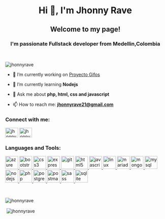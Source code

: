<h1 align="center">Hi 👋, I'm Jhonny Rave</h1>
<h2 align="center">Welcome to my page! </h2>
<h3 align="center">I'm passionate Fullstack developer from Medellin,Colombia</h3>
<br>
<p align="left"> <img src="https://komarev.com/ghpvc/?username=jhonnyrave&label=Profile%20views&color=0e75b6&style=flat" alt="jhonnyrave" /> </p>

- 🔭 I’m currently working on [Proyecto Gifos](https://github.com/jhonnyrave/proyecto_gifos)

- 🌱 I’m currently learning **Nodejs**

- 💬 Ask me about **php, html, css and javascript**

- 📫 How to reach me: **jhonnyrave21@gmail.com**

<h3 align="left">Connect with me:</h3>
<p align="left">
<a href="https://twitter.com/jhonnyrave09" target="blank"><img align="center" src="https://cdn.jsdelivr.net/npm/simple-icons@3.0.1/icons/twitter.svg" alt="jhonnyrave09" height="30" width="40" /></a>
<a href="https://linkedin.com/in/jhonny-rave" target="blank"><img align="center" src="https://cdn.jsdelivr.net/npm/simple-icons@3.0.1/icons/linkedin.svg" alt="jhonny-rave" height="30" width="40" /></a>
</p>

<h3 align="left">Languages and Tools:</h3>
<p align="left"> <a href="https://azure.microsoft.com/en-in/" target="_blank"> <img src="https://www.vectorlogo.zone/logos/microsoft_azure/microsoft_azure-icon.svg" alt="azure" width="40" height="40"/> </a> <a href="https://getbootstrap.com" target="_blank"> <img src="https://getbootstrap.com/docs/5.0/assets/img/bootstrap-icons.png" alt="bootstrap" width="40" height="40"/> </a> <a href="https://www.w3schools.com/css/" target="_blank"> <img src="https://devicons.github.io/devicon/devicon.git/icons/css3/css3-original-wordmark.svg" alt="css3" width="40" height="40"/> </a> <a href="https://expressjs.com" target="_blank"> <img src="https://devicons.github.io/devicon/devicon.git/icons/express/express-original-wordmark.svg" alt="express" width="40" height="40"/> </a> <a href="https://git-scm.com/" target="_blank"> <img src="https://www.vectorlogo.zone/logos/git-scm/git-scm-icon.svg" alt="git" width="40" height="40"/> </a> <a href="https://www.w3.org/html/" target="_blank"> <img src="https://devicons.github.io/devicon/devicon.git/icons/html5/html5-original-wordmark.svg" alt="html5" width="40" height="40"/> </a> <a href="https://developer.mozilla.org/en-US/docs/Web/JavaScript" target="_blank"> <img src="https://devicons.github.io/devicon/devicon.git/icons/javascript/javascript-original.svg" alt="javascript" width="40" height="40"/> </a> <a href="https://www.linux.org/" target="_blank"> <img src="https://devicons.github.io/devicon/devicon.git/icons/linux/linux-original.svg" alt="linux" width="40" height="40"/> </a> <a href="https://mariadb.org/" target="_blank"> <img src="https://www.vectorlogo.zone/logos/mariadb/mariadb-icon.svg" alt="mariadb" width="40" height="40"/> </a> <a href="https://www.mongodb.com/" target="_blank"> <img src="https://devicons.github.io/devicon/devicon.git/icons/mongodb/mongodb-original-wordmark.svg" alt="mongodb" width="40" height="40"/> </a> <a href="https://www.mysql.com/" target="_blank"> <img src="https://devicons.github.io/devicon/devicon.git/icons/mysql/mysql-original-wordmark.svg" alt="mysql" width="40" height="40"/> </a> <a href="https://nodejs.org" target="_blank"> <img src="https://devicons.github.io/devicon/devicon.git/icons/nodejs/nodejs-original-wordmark.svg" alt="nodejs" width="40" height="40"/> </a> <a href="https://www.php.net" target="_blank"> <img src="https://devicons.github.io/devicon/devicon.git/icons/php/php-original.svg" alt="php" width="40" height="40"/> </a> <a href="https://www.postgresql.org" target="_blank"> <img src="https://devicons.github.io/devicon/devicon.git/icons/postgresql/postgresql-original-wordmark.svg" alt="postgresql" width="40" height="40"/> </a> <a href="https://postman.com" target="_blank"> <img src="https://www.vectorlogo.zone/logos/getpostman/getpostman-icon.svg" alt="postman" width="40" height="40"/> </a> <a href="https://sass-lang.com" target="_blank"> <img src="https://devicons.github.io/devicon/devicon.git/icons/sass/sass-original.svg" alt="sass" width="40" height="40"/> </a> <a href="https://www.sqlite.org/" target="_blank"> <img src="https://www.vectorlogo.zone/logos/sqlite/sqlite-icon.svg" alt="sqlite" width="40" height="40"/> </a> </p>
<br>
<p><img align="left" src="https://github-readme-stats.vercel.app/api/top-langs?username=jhonnyrave&show_icons=true&locale=en&layout=compact" alt="jhonnyrave" /></p>
<br>
<p>&nbsp;<img align="center" src="https://github-readme-stats.vercel.app/api?username=jhonnyrave&show_icons=true&locale=en" alt="jhonnyrave" /></p>
